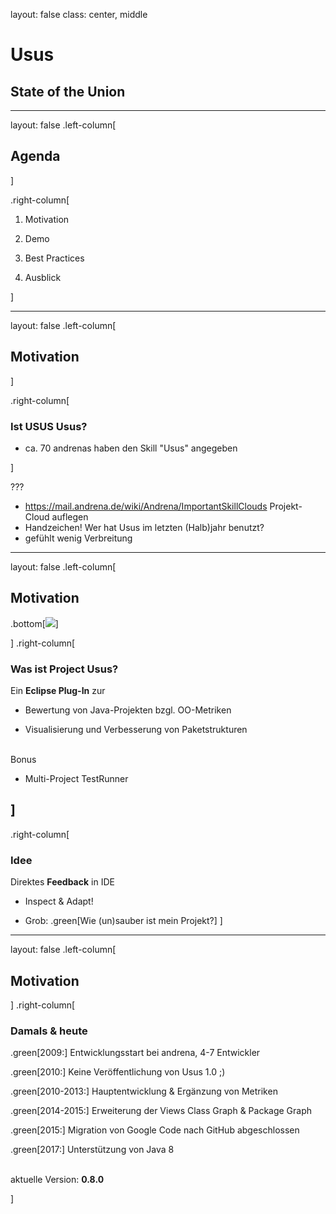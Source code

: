 
layout: false
class: center, middle

# Usus

## State of the Union

---

layout: false
.left-column[
## Agenda
]

.right-column[

1. Motivation

2. Demo

3. Best Practices

4. Ausblick

]

---

layout: false
.left-column[
## Motivation
]

.right-column[
### Ist USUS Usus?

- ca. 70 andrenas haben den Skill "Usus" angegeben

]

???
- https://mail.andrena.de/wiki/Andrena/ImportantSkillClouds Projekt-Cloud auflegen
- Handzeichen! Wer hat Usus im letzten (Halb)jahr benutzt?
- gefühlt wenig Verbreitung

---

layout: false
.left-column[
## Motivation

.bottom[![](https://marketplace.eclipse.org/sites/default/files/usus-marketplace.png)]

]
.right-column[
### Was ist Project Usus?

Ein **Eclipse Plug-In** zur 

- Bewertung von Java-Projekten bzgl. OO-Metriken

- Visualisierung und Verbesserung von Paketstrukturen

<br>
Bonus

- Multi-Project TestRunner

]
--
.right-column[
### Idee

Direktes **Feedback** in IDE

- Inspect & Adapt!

- Grob: .green[Wie (un)sauber ist mein Projekt?]
]

---

layout: false
.left-column[
## Motivation
]
.right-column[
### Damals & heute

.green[2009:] Entwicklungsstart bei andrena, 4-7 Entwickler

.green[2010:] Keine Veröffentlichung von Usus 1.0 ;)

.green[2010-2013:] Hauptentwicklung & Ergänzung von Metriken

.green[2014-2015:] Erweiterung der Views Class Graph & Package Graph

.green[2015:] Migration von Google Code nach GitHub abgeschlossen

.green[2017:] Unterstützung von Java 8
<br><br>

aktuelle Version: **0.8.0**
<br>

]
